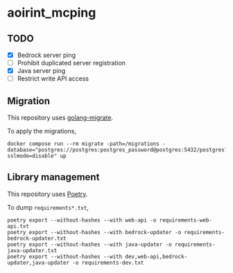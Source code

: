 # aoirint_mcping

## TODO

- [x] Bedrock server ping
- [ ] Prohibit duplicated server registration
- [x] Java server ping
- [ ] Restrict write API access

## Migration

This repository uses [golang-migrate](https://github.com/golang-migrate/migrate).

To apply the migrations,

```shell
docker compose run --rm migrate -path=/migrations -database="postgres://postgres:postgres_password@postgres:5432/postgres?sslmode=disable" up
```

## Library management

This repository uses [Poetry](https://github.com/python-poetry/poetry).

To dump `requirements*.txt`,

```shell
poetry export --without-hashes --with web-api -o requirements-web-api.txt
poetry export --without-hashes --with bedrock-updater -o requirements-bedrock-updater.txt
poetry export --without-hashes --with java-updater -o requirements-java-updater.txt
poetry export --without-hashes --with dev,web-api,bedrock-updater,java-updater -o requirements-dev.txt
```
